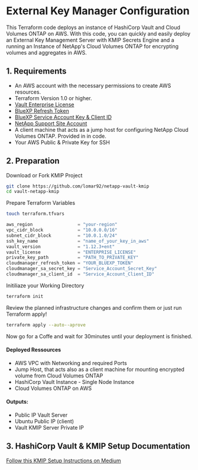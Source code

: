 
# External Key Manager Configuration

This Terraform code deploys an instance of HashiCorp Vault and Cloud Volumes ONTAP on AWS. With this code, you can quickly and easily deploy an External Key Management Server with KMIP Secrets Engine and a running an Instance of NetApp's Cloud Volumes ONTAP for encrypting volumes and aggregates in AWS. 


## 1. Requirements
- An AWS account with the necessary permissions to create AWS resources.
- Terraform Version 1.0 or higher.
- [Vault Enterprise License](https://www.hashicorp.com/products/vault/pricing)
- [BlueXP Refresh Token](https://services.cloud.netapp.com/refresh-token)
- [BlueXP Service Account Key & Client ID](https://console.bluexp.netapp.com/credentials/user-credentials#accountManagement)
- [NetApp Support Site Account](https://docs.netapp.com/us-en/cloud-manager-setup-admin/task-adding-nss-accounts.html)
- A client machine that acts as a jump host for configuring NetApp Cloud Volumes ONTAP. Provided in in code. 
- Your AWS Public & Private Key for SSH


## 2. Preparation

Download or Fork KMIP Project

```bash
git clone https://github.com/lomar92/netapp-vault-kmip
cd vault-netapp-kmip
```

Prepare Terraform Variables 
```bash
touch terraform.tfvars
```

```javascript
aws_region                 = "your-region"
vpc_cidr_block             = "10.0.0.0/16"
subnet_cidr_block          = "10.0.1.0/24"
ssh_key_name               = "name_of_your_key_in_aws"
vault_version              = "1.12.3+ent"
vault_license              = "ENTERPRISE_LICENSE"
private_key_path           = "PATH_TO_PRIVATE_KEY"
cloudmanager_refresh_token = "YOUR_BLUEXP_TOKEN"
cloudmanager_sa_secret_key = "Service_Account_Secret_Key"
cloudmanager_sa_client_id  = "Service_Account_Client_ID"
```

Initiliaze your Working Directory 
```bash
terraform init 
```

Review the planned infrastructure changes and confirm them or just run Terraform apply!

```bash
terraform apply --auto--aprove
```
Now go for a Coffe and wait for 30minutes until your deployment is finished.

#### Deployed Ressources 
- AWS VPC with Networking and required Ports
- Jump Host, that acts also as a client machine for mounting encrypted volume from Cloud Volumes ONTAP
- HashiCorp Vault Instance - Single Node Instance
- Cloud Volumes ONTAP on AWS 

#### Outputs: 
- Public IP Vault Server
- Ubuntu Public IP (client)
- Vault KMIP Server Private IP

## 3. HashiCorp Vault & KMIP Setup Documentation

[Follow this KMIP Setup Instructions on Medium](LINK_TO_MY_BLOG)